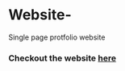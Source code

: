# Website-
Single page protfolio website

### Checkout the website [here](https://zen-noether-d30e6d.netlify.app/)
